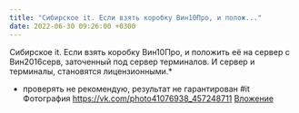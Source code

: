 ```yaml
---
title: "Сибирское it. Если взять коробку Вин10Про, и полож..."
date: 2022-06-30 09:26:00 +0300
---
```


Сибирское it. Если взять коробку Вин10Про, и положить её на сервер с Вин2016серв, заточенный под сервер терминалов. И сервер и терминалы, становятся лицензионными.*
* проверять не рекомендую, результат не гарантирован
#it
Фотография
<a class="vk-attach" href="https://vk.com/photo41076938_457248711">https://vk.com/photo41076938_457248711</a>
<a class="vk-attach" href="https://vk.com/photo41076938_457248711">Вложение</a>

